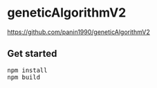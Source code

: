 # geneticAlgorithmV2
https://github.com/panin1990/geneticAlgorithmV2

## Get started 

<pre>
npm install
npm build
</pre>
